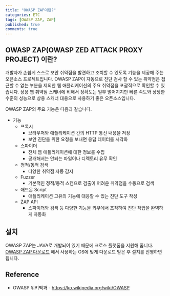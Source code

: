 ```yaml
---
title: "OWASP ZAP이란?"
categories: ETC
tags: [OWASP ZAP, ZAP]
published: true
comments: true
---
```




## OWASP ZAP(OWASP ZED ATTACK PROXY PROJECT) 이란?

개발자가 손쉽게 스스로 보안 취약점을 발견하고 조치할 수 있도록 기능을 제공해 주는 오픈소스 프로젝트입니다. OWASP ZAP이 자동으로 진단 검사 할 수 있는 취약점은 접근할 수 없는 부분을 제외한 웹 애플리케이션의 주요 취약점을 포괄적으로 확인할 수 있습니다. 상용 웹 취약점 스캐너에 비해서 정확도는 일부 떨어지지만 빠른 속도와 상당한 수준의 성능으로 상용 스캐너 대용으로 사용하기 좋은 오픈소스입니다.

OWASP ZAP의 주요 기능은 다음과 같습니다.

- 기능
  - 프록시
    - 브라우저와 애플리케이션 간의 HTTP 통신 내용을 저장
    - 보안 진단을 위한 요청을 보내면 응답 데이터를 시각화
  - 스파이더
    - 전체 웹 애플리케이션에 대한 정보를 수집
    - 공개해서는 안되는 파일이나 디렉토리 유무 확인
  - 정적/동적 검색
    - 다양한 취약점 자동 감지
  - Fuzzer
    - 기본적인 정적/동적 스캔으로 검출이 어려운 취약점을 수동으로 검색
  - 애드온 Script
    - 애플리케이션 고유의 기능에 대응할 수 있는 진단 도구 작성
  - ZAP API
    - 스파이더와 검색 등 다양한 기능을 외부에서 조작하여 진단 작업을 완벽하게 자동화



## 설치

OWASP ZAP는 JAVA로 개발되어 있기 때문에 크로스 플랫폼을 지원해 줍니다. [OWASP ZAP 다운로드](https://github.com/zaproxy/zaproxy/wiki/Downloads) 에서 사용하는 OS에 맞게 다운로드 받은 후 설치를 진행하면 됩니다.



## Reference

- OWASP 위키백과 - https://ko.wikipedia.org/wiki/OWASP